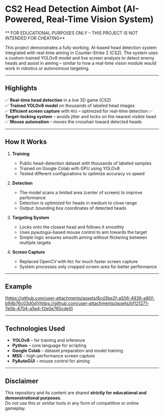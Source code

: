 # CS2 Head Detection Aimbot (AI-Powered, Real-Time Vision System)

** FOR EDUCATIONAL PURPOSES ONLY – THIS PROJECT IS NOT INTENDED FOR CHEATING**

This project demonstrates a fully working, AI-based head detection system integrated with real-time aiming in Counter-Strike 2 (CS2). The system uses a custom-trained YOLOv8 model and live screen analysis to detect enemy heads and assist in aiming – similar to how a real-time vision module would work in robotics or autonomous targeting.

---

## Highlights

✅ **Real-time head detection** in a live 3D game (CS2)  
✅ **Trained YOLOv8 model** on thousands of labeled head images  
✅ **Efficient screen capture** with `MSS` – optimized for real-time detection
✅ **Target-locking system** – avoids jitter and locks on the nearest visible head
✅ **Mouse automation** – moves the crosshair toward detected heads    

---

## How It Works

1. **Training**  
   - Public head-detection dataset with thousands of labeled samples  
   - Trained on Google Colab with GPU using YOLOv8  
   - Tested different configurations to optimize accuracy vs speed

2. **Detection**  
   - The model scans a limited area (center of screen) to improve performance  
   - Detection is optimized for heads in medium to close range  
   - Output: bounding box coordinates of detected heads

3. **Targeting System**  
   - Locks onto the closest head and follows it smoothly  
   - Uses pyautogui-based mouse control to aim towards the target  
   - Simple logic ensures smooth aiming without flickering between multiple targets

4. **Screen Capture**  
   - Replaced OpenCV with `MSS` for much faster screen capture  
   - System processes only cropped screen area for better performance

---

## Example 

[https://github.com/user-attachments/assets/6cd3be2f-a506-4936-a80f-b94b76c03d0d](https://github.com/user-attachments/assets/bf121271-7e0b-4704-a5e4-f2e0e765cde0)

---

## Technologies Used

- **YOLOv8** – for training and inference  
- **Python** – core language for scripting  
- **Google Colab** – dataset preparation and model training  
- **MSS** – high-performance screen capture  
- **PyAutoGUI** – mouse control for aiming  

---

## Disclaimer

This repository and its content are shared **strictly for educational and demonstrational purposes**.  
Do not use this or similar tools in any form of competitive or online gameplay.


